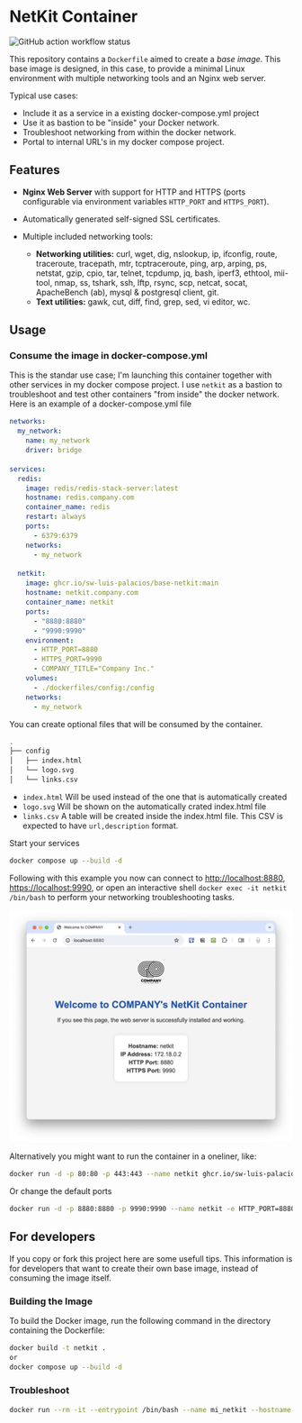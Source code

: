 # NetKit Container

![GitHub action workflow status](https://github.com/SW-Luis-Palacios/base-netkit/actions/workflows/docker-publish.yml/badge.svg)

This repository contains a `Dockerfile` aimed to create a *base image*. This base image is designed, in this case, to provide a minimal Linux environment with multiple networking tools and an Nginx web server.

Typical use cases:

- Include it as a service in a existing docker-compose.yml project
- Use it as bastion to be "inside" your Docker network.
- Troubleshoot networking from within the docker network.
- Portal to internal URL's in my docker compose project.

## Features

- **Nginx Web Server** with support for HTTP and HTTPS (ports configurable via environment variables `HTTP_PORT` and `HTTPS_PORT`).
- Automatically generated self-signed SSL certificates.
- Multiple included networking tools:

  - **Networking utilities:** curl, wget, dig, nslookup, ip, ifconfig, route, traceroute, tracepath, mtr, tcptraceroute, ping, arp, arping, ps, netstat, gzip, cpio, tar, telnet, tcpdump, jq, bash, iperf3, ethtool, mii-tool, nmap, ss, tshark, ssh, lftp, rsync, scp, netcat, socat, ApacheBench (ab), mysql & postgresql client, git.
  - **Text utilities:** gawk, cut, diff, find, grep, sed, vi editor, wc.

## Usage

### Consume the image in docker-compose.yml

This is the standar use case; I'm launching this container together with other services in my docker compose project. I use `netkit` as a bastion to troubleshoot and test other containers "from inside" the docker network. Here is an example of a docker-compose.yml file

```yaml
networks:
  my_network:
    name: my_network
    driver: bridge

services:
  redis:
    image: redis/redis-stack-server:latest
    hostname: redis.company.com
    container_name: redis
    restart: always
    ports:
      - 6379:6379
    networks:
      - my_network

  netkit:
    image: ghcr.io/sw-luis-palacios/base-netkit:main
    hostname: netkit.company.com
    container_name: netkit
    ports:
      - "8880:8880"
      - "9990:9990"
    environment:
      - HTTP_PORT=8880
      - HTTPS_PORT=9990
      - COMPANY_TITLE="Company Inc."
    volumes:
      - ./dockerfiles/config:/config
    networks:
      - my_network
```

You can create optional files that will be consumed by the container.

```zsh
.
├── config
│   ├── index.html
│   └── logo.svg
│   └── links.csv
```

- `index.html` Will be used instead of the one that is automatically created
- `logo.svg` Will be shown on the automatically crated index.html file
- `links.csv` A table will be created inside the index.html file. This CSV is expected to have `url,description` format.

Start your services

```sh
docker compose up --build -d
```

Following with this example you now can connect to [http://localhost:8880](http://localhost:8880), [https://localhost:9990](http://localhost:9990), or open an interactive shell `docker exec -it netkit /bin/bash` to perform your networking troubleshooting tasks.

![Browser to the web server](./.assets/00.web.png)

Alternatively you might want to run the container in a oneliner, like:

```sh
docker run -d -p 80:80 -p 443:443 --name netkit ghcr.io/sw-luis-palacios/base-netkit:main
```

Or change the default ports

```sh
docker run -d -p 8880:8880 -p 9990:9990 --name netkit -e HTTP_PORT=8880 -e HTTPS_PORT=9990 ghcr.io/sw-luis-palacios/base-netkit:main
```

## For developers

If you copy or fork this project here are some usefull tips. This information is for developers that want to create their own base image, instead of consuming the image itself.

### Building the Image

To build the Docker image, run the following command in the directory containing the Dockerfile:

```sh
docker build -t netkit .
or
docker compose up --build -d
```

### Troubleshoot

```sh
docker run --rm -it --entrypoint /bin/bash --name mi_netkit --hostname netkit ghcr.io/sw-luis-palacios/base-netkit:main
```
